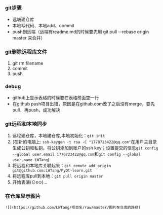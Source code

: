 ### git步骤

* 远端建仓库
* 本地写代码、本地add、commit
* push到远端（远端有readme.md的时候要先用 git pull --rebase origin master 来合并）

### git删除远程库文件

1. git rm filename
2. commit
3. push

### debug
* github上显示表格的时候要在表格前面空一行
* 在github push项目出错，原因是在github.com改了之后没有merge，要先pull，再push，成功解决

### git远程和本地同步

1. 远程建仓库，本地建仓库,本地初始化：```git init```
2. (在新的电脑上: `ssh-keygen -t rsa -C "1770723422@qq.com"`在用户主目录生成公钥和私钥，将公钥添加到账户的ssh key；设置提交的信息```git config --global user.email 1770723422@qq.com```和```git config --global user.name LWTang```)
3. 将远程和本地库关联起来：```git remote add origin git@github.com:LWTang/PyQt-learn.git```
4. 将远程库pull到本地：```git pull origin master```
5. 开始表演(⊙o⊙)…

### 在仓库显示图片
```
![](https://github.com/LWTang/项目名/raw/master/图片在仓库的路径)
```